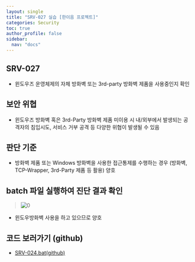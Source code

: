 ```yaml
---
layout: single
title: "SRV-027 실습 [한이음 프로젝트]"
categories: Security
toc: true
author_profile: false
sidebar:
  nav: "docs"
---
```


## SRV-027
- 윈도우즈 운영체제의 자체 방화벽 또는 3rd-party 방화벽 제품을 사용중인지 확인 

## 보안 위협
- 윈도우즈 방화벽 혹은 3rd-Party 방화벽 제품 미이용 시 내/외부에서 발생되는 공격자의 침입시도, 서비스 거부 공격 등 다양한 위협이 발생될 수 있음

## 판단 기준
- 방화벽 제품 또는 Windows 방화벽을 사용한 접근통제를 수행하는 경우 (방화벽, TCP-Wrapper, 3rd-Party 제품 등 활용) 양호

## batch 파일 실행하여 진단 결과 확인
> ![0](https://github.com/hanmin0512/batch_SRV-027/assets/37041208/2b9e2666-6a47-4a65-815c-3fcde523e9c0)

- 윈도우방화벽 사용을 하고 있으므로 양호

## 코드 보러가기 (github)
- <a href= "https://github.com/hanmin0512/batch_SRV-027/blob/main/SRV-027.bat"> SRV-024.bat(github)</a>